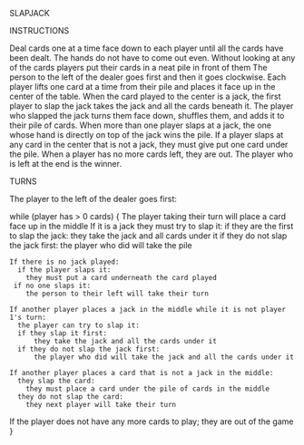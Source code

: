 SLAPJACK

INSTRUCTIONS

Deal cards one at a time face down to each player until all the cards have been dealt. 
The hands do not have to come out even. 
Without looking at any of the cards players put their cards in a neat pile in front of them
The person to the left of the dealer goes first and then it goes clockwise.
Each player lifts one card at a time from their pile and places it face up in the center of the table.
When the card played to the center is a jack, the first player to slap the jack takes the jack and all the cards beneath it.
The player who slapped the jack turns them face down, shuffles them, and adds it to their pile of cards.
When more than one player slaps at a jack, the one whose hand is directly on top of the jack wins the pile.
If a player slaps at any card in the center that is not a jack, they must give put one card under the pile.
When a player has no more cards left, they are out.
The player who is left at the end is the winner.

TURNS

The player to the left of the dealer goes first:

while (player has > 0 cards) {
  The player taking their turn will place a card face up in the middle
    If it is a jack they must try to slap it:
      if they are the first to slap the jack:
        they take the jack and all cards under it
      if they do not slap the jack first:
        the player who did will take the pile
        
    If there is no jack played:
      if the player slaps it:
        they must put a card underneath the card played
     if no one slaps it:
        the person to their left will take their turn
    
    If another player places a jack in the middle while it is not player 1's turn:
      the player can try to slap it:
      if they slap it first:
          they take the jack and all the cards under it
      if they do not slap the jack first:
          the player who did will take the jack and all the cards under it
          
    If another player places a card that is not a jack in the middle:
      they slap the card:
        they must place a card under the pile of cards in the middle
      they do not slap the card:
        they next player will take their turn
        
  If the player does not have any more cards to play;
    they are out of the game
}
